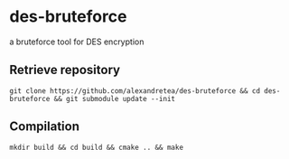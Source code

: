 # des-bruteforce
a bruteforce tool for DES encryption
## Retrieve repository
```
git clone https://github.com/alexandretea/des-bruteforce && cd des-bruteforce && git submodule update --init
```

## Compilation
```
mkdir build && cd build && cmake .. && make
```````
